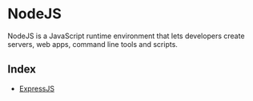 # NodeJS

NodeJS is a JavaScript runtime environment that lets developers create servers, web apps, command line tools and scripts.

## Index

- [ExpressJS](ExpressJS/README.md)
